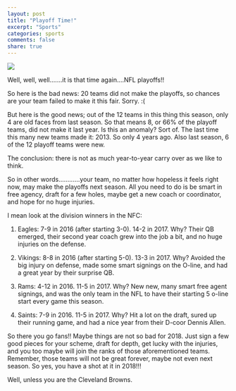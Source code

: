 ```yaml
---
layout: post
title: "Playoff Time!"
excerpt: "Sports"
categories: sports
comments: false
share: true
---
```


![](http://printableteamschedules.com/images/nfl/nflplayoffbracket.gif)


Well, well, well.......it is that time again....NFL playoffs!!

So here is the bad news: 20 teams did not make the playoffs, so chances are your team failed to make it this fair. Sorry. :(



But here is the good news; out of the 12 teams in this thing this season, only 4 are old faces from last season. So that means 8, or 66% of the playoff teams, did not make it last year. Is this an anomaly? Sort of. The last time this many new teams made it: 2013. So only 4 years ago. Also last season, 6 of the 12 playoff teams were new. 

The conclusion: there is not as much year-to-year carry over as we like to think.

So in other words............your team, no matter how hopeless it feels right now, may make the playoffs next season. All you need to do is be smart in free agency, draft for a few holes, maybe get a new coach or coordinator, and hope for no huge injuries.


I mean look at the division winners in the NFC:


1. Eagles: 7-9 in 2016 (after starting 3-0). 14-2 in 2017. Why? Their QB emerged, their second year coach grew into the job a bit, and no huge injuries on the defense.

2. Vikings: 8-8 in 2016 (after starting 5-0). 13-3 in 2017. Why? Avoided the big injury on defense, made some smart signings on the O-line, and had a great year by their surprise QB.

3. Rams: 4-12 in 2016. 11-5 in 2017. Why? New new, many smart free agent signings, and was the only team in the NFL to have their starting 5 o-line start every game this season.

4. Saints: 7-9 in 2016. 11-5 in 2017. Why? Hit a lot on the draft, sured up their running game, and had a nice year from their D-coor Dennis Allen.



So there you go fans!! Maybe things are not so bad for 2018. Just sign a few good pieces for your scheme, draft for depth, get lucky with the injuries, and you too maybe will join the ranks of those aforementioned teams. Remember, those teams will not be great forever, maybe not even next season. So yes, you have a shot at it in 2018!!!


Well, unless you are the Cleveland Browns. 









